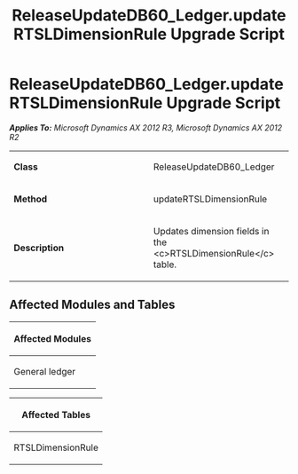 ﻿---
title: ReleaseUpdateDB60_Ledger.updateRTSLDimensionRule Upgrade Script
TOCTitle: ReleaseUpdateDB60_Ledger.updateRTSLDimensionRule Upgrade Script
ms:assetid: ea422884-dd1c-7594-0cd3-16ad2a4878fd
ms:mtpsurl: https://msdn.microsoft.com/en-us/library/JJ719861(v=AX.60)
ms:contentKeyID: 49711934
ms.date: 05/18/2015
mtps_version: v=AX.60
---

# ReleaseUpdateDB60\_Ledger.updateRTSLDimensionRule Upgrade Script 


_**Applies To:** Microsoft Dynamics AX 2012 R3, Microsoft Dynamics AX 2012 R2_

<table>
<colgroup>
<col style="width: 50%" />
<col style="width: 50%" />
</colgroup>
<tbody>
<tr class="odd">
<td><p><strong>Class</strong></p></td>
<td><p>ReleaseUpdateDB60_Ledger</p></td>
</tr>
<tr class="even">
<td><p><strong>Method</strong></p></td>
<td><p>updateRTSLDimensionRule</p></td>
</tr>
<tr class="odd">
<td><p><strong>Description</strong></p></td>
<td><p>Updates dimension fields in the &lt;c&gt;RTSLDimensionRule&lt;/c&gt; table.</p></td>
</tr>
</tbody>
</table>


## Affected Modules and Tables

<table>
<colgroup>
<col style="width: 100%" />
</colgroup>
<thead>
<tr class="header">
<th><p>Affected Modules</p></th>
</tr>
</thead>
<tbody>
<tr class="odd">
<td><p>General ledger</p></td>
</tr>
</tbody>
</table>


<table>
<colgroup>
<col style="width: 100%" />
</colgroup>
<thead>
<tr class="header">
<th><p>Affected Tables</p></th>
</tr>
</thead>
<tbody>
<tr class="odd">
<td><p>RTSLDimensionRule</p></td>
</tr>
</tbody>
</table>

  


